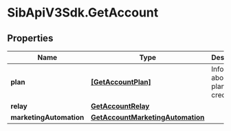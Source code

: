 # SibApiV3Sdk.GetAccount

## Properties
Name | Type | Description | Notes
------------ | ------------- | ------------- | -------------
**plan** | [**[GetAccountPlan]**](GetAccountPlan.md) | Information about your plans and credits | 
**relay** | [**GetAccountRelay**](GetAccountRelay.md) |  | 
**marketingAutomation** | [**GetAccountMarketingAutomation**](GetAccountMarketingAutomation.md) |  | [optional] 


